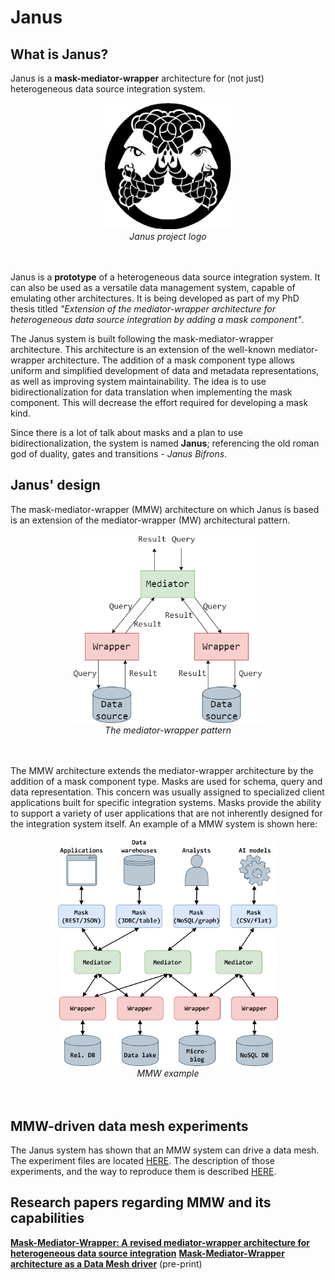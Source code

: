 # Janus

## What is Janus?
Janus is a **mask-mediator-wrapper** architecture for (not just) heterogeneous data source integration system.

<div align="center">
<img src="https://github.com/JurajDoncevic/Janus/blob/master/wiki/figures/janus_logo.png?raw=true" width=40% alt="Janus project logo">
<br>
<caption><i>Janus project logo</i></caption>
</div>
<br/><br/>

Janus is a **prototype** of a heterogeneous data source integration system. It can also be used as a versatile data management system, capable of emulating other architectures. It is being developed as part
of my PhD thesis titled *"Extension of the mediator-wrapper architecture for heterogeneous data source
integration by adding a mask component"*.

The Janus system is built following the mask-mediator-wrapper architecture. This architecture is an extension of the well-known mediator-wrapper architecture. The addition of a mask component type allows uniform and simplified development of data and metadata representations, as well as improving system maintainability. The idea is to use bidirectionalization for data translation when implementing the mask component. This will decrease the effort required for developing a mask kind.

Since there is a lot of talk about masks and a plan to use bidirectionalization, the system is named **Janus**;
referencing the old roman god of duality, gates and transitions - *Janus Bifrons*.

## Janus' design
The mask-mediator-wrapper (MMW) architecture on which Janus is based is an extension of the mediator-wrapper (MW) architectural pattern.

<div align="center">
<img src="https://github.com/JurajDoncevic/Janus/blob/master/wiki/figures/mediator_wrapper_pattern.png?raw=true" width=60% alt="MW pattern">
<br>
<caption><i>The mediator-wrapper pattern</i></caption>
</div>
<br/><br/>

The MMW architecture extends the mediator-wrapper architecture by the addition of a mask component type. Masks are used for schema, query and data representation. This concern was usually assigned to specialized client applications built for specific integration systems. Masks provide the ability to support a variety of user applications that are not inherently designed for the integration system itself. An example of a MMW system is shown here:

<div align="center">
<img src="https://github.com/JurajDoncevic/Janus/blob/master/wiki/figures/mmw_architecture_example.png?raw=true" width=70% alt="MMW wxample">
<br>
<caption><i>MMW example</i></caption>
</div>
<br/><br/>


## MMW-driven data mesh experiments
The Janus system has shown that an MMW system can drive a data mesh. The experiment files are located [HERE](https://github.com/JurajDoncevic/Janus/blob/master/experimentation/janus_data_mesh/).
The description of those experiments, and the way to reproduce them is described <a href="https://github.com/JurajDoncevic/Janus/blob/master/wiki/data_mesh_experiments.md">HERE</a>.


## Research papers regarding MMW and its capabilities
**[Mask-Mediator-Wrapper: A revised mediator-wrapper architecture for heterogeneous data source integration](https://doi.org/10.3390/app13042471)**
**[Mask-Mediator-Wrapper architecture as a Data Mesh driver](https://doi.org/10.48550/arXiv.2209.04661)** (pre-print)


